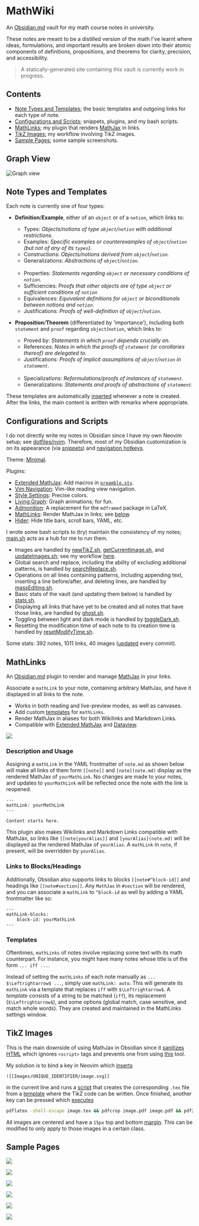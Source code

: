 # MathWiki

An [Obsidian.md](https://obsidian.md) vault for my math course notes in university.

These notes are meant to be a distilled version of the math I've learnt where ideas, formulations, and important results are broken down into their atomic components of definitions, propositions, and theorems for clarity, precision, and accessibility.

> A statically-generated site containing this vault is currently work in progress.

## Contents
* [Note Types and Templates](https://github.com/zhaoshenzhai/MathWiki#pencil2-note-types-and-templates); the basic templates and outgoing links for each type of note.
* [Configurations and Scripts](https://github.com/zhaoshenzhai/MathWiki#gear-configurations-and-scripts); snippets, plugins, and my bash scripts.
* [MathLinks](https://github.com/zhaoshenzhai/MathWiki#symbols-mathlinks); my plugin that renders [MathJax](https://www.mathjax.org/) in links.
* [TikZ Images](https://github.com/zhaoshenzhai/MathWiki#art-tikz-images); my workflow involving TikZ images.
* [Sample Pages](https://github.com/zhaoshenzhai/MathWiki#page_with_curl-sample-pages); some sample screenshots.

## Graph View

![Graph view](https://raw.githubusercontent.com/zhaoshenzhai/MathWiki/master/.github/graph_view.png)

## Note Types and Templates

Each note is currently one of four types:

* **Definition**/**Example**, either of an `object` or of a `notion`, which links to:
    * Types: _Objects/notions of type `object`/`notion` with additional restrictions._
    * Examples: _Specific examples or counterexamples of `object`/`notion` (but not of any of its `types`)._
    * Constructions: _Objects/notions derived from `object`/`notion`._
    * Generalizations: _Abstractions of `object`/`notion`._<br/><br/>
    * Properties: _Statements regarding `object` or necessary conditions of `notion`._
    * Sufficiencies: _Proofs that other objects are of type `object` or sufficient conditions of `notion`_
    * Equivalences: _Equivalent definitions for `object` or biconditionals between notions and `notion`._
    * Justifications: _Proofs of well-definition of `object`/`notion`._

* **Proposition**/**Theorem** (differentiated by 'importance'), including both `statement` and `proof` regarding `object`/`notion`, which links to:
    * Proved by: _Statements in which `proof` depends crucially on._
    * References: _Notes in which the proofs of `statement` (or corollaries thereof) are delegated to._
    * Justifications: _Proofs of implicit assumptions of `object`/`notion` in `statement`._<br/><br/>
    * Specializations: _Reformulations/proofs of instances of `statement`._
    * Generalizations: _Statements and proofs of abstractions of `statement`._

These templates are automatically [inserted][templatesInsert] whenever a note is created. After the links, the main content is written with remarks where appropriate.

## Configurations and Scripts

I do not directly write my notes in Obsidian since I have my own Neovim setup; see [dotfiles/nvim](https://github.com/zhaoshenzhai/dotfiles/tree/master/config/nvim). Therefore, most of my Obsidian customization is on its appearance (via [snippets](.obsidian/snippets/)) and [navigation hotkeys](.obsidian/hotkeys.json).

Theme: [Minimal](https://github.com/kepano/obsidian-minimal).

Plugins:
* [Extended MathJax](https://github.com/xldenis/obsidian-latex): Add macros in [`preamble.sty`](preamble.sty).
* [Vim Navigation](https://github.com/kometenstaub/obsidian-vim-reading-view-navigation): Vim-like reading view navigation.
* [Style Settings](https://github.com/mgmeyers/obsidian-style-settings): Precise colors.
* [Living Graph](https://github.com/geoffreysflaminglasersword/obsidian-living-graph): Graph animations; for fun.
* [Admonition](https://github.com/valentine195/obsidian-admonition): A replacement for the `mdframed` package in LaTeX.
* [MathLinks](https://github.com/zhaoshenzhai/obsidian-mathlinks): Render MathJax in links; see [below](https://github.com/zhaoshenzhai/MathWiki#symbols-mathlinks).
* [Hider](https://github.com/kepano/obsidian-hider): Hide title bars, scroll bars, YAML, etc.

I wrote some bash scripts to (try) maintain the consistency of my notes; [main.sh](https://github.com/zhaoshenzhai/MathWiki/blob/master/.scripts/main.sh) acts as a hub for me to run them.
* Images are handled by [newTikZ.sh](https://github.com/zhaoshenzhai/MathWiki/blob/master/.scripts/newTikZ.sh), [getCurrentImage.sh](https://github.com/zhaoshenzhai/MathWiki/blob/master/.scripts/getCurrentImage.sh), and [updateImages.sh](https://github.com/zhaoshenzhai/MathWiki/blob/master/.scripts/updateImages.sh); see my workflow [here](https://github.com/zhaoshenzhai/MathWiki#art-tikz-images).
* Global search and replace, including the ability of excluding additional patterns, is handled by [searchReplace.sh](https://github.com/zhaoshenzhai/MathWiki/blob/master/.scripts/searchReplace.sh).
* Operations on all lines containing patterns, including appending text, inserting a line before/after, and deleting lines, are handled by [massEditing.sh](https://github.com/zhaoshenzhai/MathWiki/blob/master/.scripts/massEditing.sh).
* Basic stats of the vault (and updating them below) is handled by [stats.sh](https://github.com/zhaoshenzhai/MathWiki/blob/master/.scripts/stats.sh).
* Displaying all links that have yet to be created and all notes that have those links, are handled by [ghost.sh](https://github.com/zhaoshenzhai/MathWiki/blob/master/.scripts/ghost.sh).
* Toggling between light and dark mode is handled by [toggleDark.sh](https://github.com/zhaoshenzhai/MathWiki/blob/master/.scripts/toggleDark.sh).
* Resetting the modification time of each note to its creation time is handled by [resetModifyTime.sh](https://github.com/zhaoshenzhai/MathWiki/blob/master/.scripts/resetModifyTime.sh).

Some stats: 392 notes, 1011 links, 40 images ([updated](https://github.com/zhaoshenzhai/MathWiki/blob/master/.scripts/stats.sh) every commit).

## MathLinks

An [Obsidian.md](https://obsidian.md) plugin to render and manage [MathJax](https://www.mathjax.org/) in your links.

Associate a `mathLink` to your note, containing arbitrary MathJax, and have it displayed in all links to the note.
* Works in both reading and live-preview modes, as well as canvases.
* Add custom [templates](https://github.com/zhaoshenzhai/obsidian-mathlinks/tree/master#templates) for `mathLinks`.
* Render MathJax in aliases for both Wikilinks and Markdown Links.
* Compatible with [Extended MathJax](https://github.com/xldenis/obsidian-latex) and [Dataview](https://github.com/blacksmithgu/obsidian-dataview).

![](https://raw.githubusercontent.com/zhaoshenzhai/obsidian-mathlinks/master/.github/sample.png)

### Description and Usage

Assigning a `mathLink` in the YAML frontmatter of `note.md` as shown below will make all links of them form `[[note]]` and `[note](note.md)` display as the rendered MathJax of `yourMathLink`. No changes are made to your notes, and updates to `yourMathLink` will be reflected once the note with the link is reopened.

```
---
mathLink: yourMathLink
---

Content starts here.
```

This plugin also makes Wikilinks and Markdown Links compatible with MathJax, so links like `[[note|yourAlias]]` and `[yourAlias](note.md)` will be displayed as the rendered MathJax of `yourAlias`. A `mathLink` in `note`, if present, will be overridden by `yourAlias`.

### Links to Blocks/Headings
Additionally, Obsidian also supports links to blocks `[[note#^block-id]]` and headings like `[[note#section]]`. Any `MathJax` in `#section` will be rendered, and you can associate a `mathLink` to `^block-id` as well by adding a YAML frontmatter like so:

```
---
mathLink-blocks:
    block-id: yourMathLink
---
```

### Templates
Oftentimes, `mathLinks` of notes involve replacing some text with its math counterpart. For instance, you might have many notes whose title is of the form `... iff ...`.

Instead of setting the `mathLinks` of each note manually as `... $\Leftrightarrow$ ...`, simply use `mathLink: auto`. This will generate its `mathLink` via a template that replaces `iff` with `$\Leftrightarrow$`. A _template_ consists of a string to be matched (`iff`), its replacement (`$\Leftrightarrow$`), and some options (global match, case sensitive, and match whole words). They are created and maintained in the MathLinks settings window.

## TikZ Images

This is the main downside of using MathJax in Obsidian since it [sanitizes HTML](https://help.obsidian.md/Advanced+topics/HTML+sanitization) which ignores `<script>` tags and prevents one from using [this](https://github.com/kisonecat/tikzjax) tool.

My solution is to bind a key in Neovim which [inserts][tikzInsert]
```
![[Images/UNIQUE_IDENTIFIER/image.svg]]
```
in the current line and runs a [script](https://github.com/zhaoshenzhai/MathWiki/blob/master/.scripts/newTikZ.sh) that creates the corresponding `.tex` file from a [template](https://github.com/zhaoshenzhai/MathWiki/blob/master/imageTemplate.tex) where the TikZ code can be written. Once finished, another key can be pressed which [executes][pdfLaTeXExecute]
```bash
pdflatex -shell-escape image.tex && pdfcrop image.pdf image.pdf && pdf2svg image.pdf image.svg
```
All images are centered and have a `15px` top and bottom [margin](https://github.com/zhaoshenzhai/MathWiki/blob/master/.obsidian/snippets/imageMargins.css). This can be modified to only apply to those images in a certain class.

## Sample Pages

![](https://raw.githubusercontent.com/zhaoshenzhai/MathWiki/master/.github/sample_pages/linear_algebra.png)

![](https://raw.githubusercontent.com/zhaoshenzhai/MathWiki/master/.github/sample_pages/linear_map.png)

![](https://raw.githubusercontent.com/zhaoshenzhai/MathWiki/master/.github/sample_pages/function.png)

![](https://raw.githubusercontent.com/zhaoshenzhai/MathWiki/master/.github/sample_pages/abelianization.png)

![](https://raw.githubusercontent.com/zhaoshenzhai/MathWiki/master/.github/sample_pages/upper_limit_strictly_finer_than_k.png)

![](https://raw.githubusercontent.com/zhaoshenzhai/MathWiki/master/.github/sample_pages/fundamental_theorem_of_equivalence_relations.png)

[templatesInsert]: https://github.com/zhaoshenzhai/dotfiles/blob/master/config/nvim/UltiSnips/markdown.snippets#L121
[tikzInsert]: https://github.com/zhaoshenzhai/dotfiles/blob/master/config/nvim/config/fileTypeDefaults.vim#L9
[pdfLaTeXExecute]: https://github.com/zhaoshenzhai/dotfiles/blob/master/config/nvim/config/fileTypeDefaults.vim#L19
